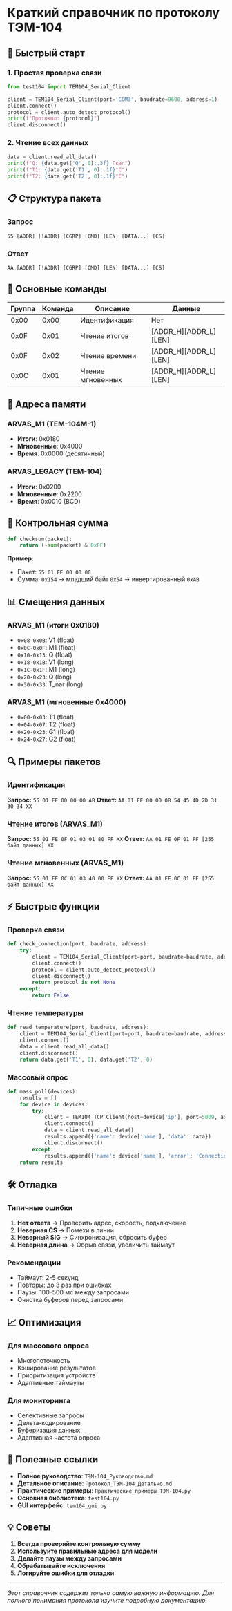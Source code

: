 # Краткий справочник по протоколу ТЭМ-104

## 🚀 Быстрый старт

### 1. Простая проверка связи
```python
from test104 import TEM104_Serial_Client

client = TEM104_Serial_Client(port='COM3', baudrate=9600, address=1)
client.connect()
protocol = client.auto_detect_protocol()
print(f"Протокол: {protocol}")
client.disconnect()
```

### 2. Чтение всех данных
```python
data = client.read_all_data()
print(f"Q: {data.get('Q', 0):.3f} Гкал")
print(f"T1: {data.get('T1', 0):.1f}°C")
print(f"T2: {data.get('T2', 0):.1f}°C")
```

## 📋 Структура пакета

### Запрос
```
55 [ADDR] [!ADDR] [CGRP] [CMD] [LEN] [DATA...] [CS]
```

### Ответ  
```
AA [ADDR] [!ADDR] [CGRP] [CMD] [LEN] [DATA...] [CS]
```

## 🔧 Основные команды

| Группа | Команда | Описание | Данные |
|--------|---------|----------|--------|
| 0x00 | 0x00 | Идентификация | Нет |
| 0x0F | 0x01 | Чтение итогов | [ADDR_H][ADDR_L][LEN] |
| 0x0F | 0x02 | Чтение времени | [ADDR_H][ADDR_L][LEN] |
| 0x0C | 0x01 | Чтение мгновенных | [ADDR_H][ADDR_L][LEN] |

## 📍 Адреса памяти

### ARVAS_M1 (TEM-104M-1)
- **Итоги**: 0x0180
- **Мгновенные**: 0x4000  
- **Время**: 0x0000 (десятичный)

### ARVAS_LEGACY (TEM-104)
- **Итоги**: 0x0200
- **Мгновенные**: 0x2200
- **Время**: 0x0010 (BCD)

## 🧮 Контрольная сумма

```python
def checksum(packet):
    return (~sum(packet) & 0xFF)
```

**Пример:**
- Пакет: `55 01 FE 00 00 00`
- Сумма: `0x154` → младший байт `0x54` → инвертированный `0xAB`

## 📊 Смещения данных

### ARVAS_M1 (итоги 0x0180)
- `0x08-0x0B`: V1 (float)
- `0x0C-0x0F`: M1 (float)
- `0x10-0x13`: Q (float)
- `0x18-0x1B`: V1 (long)
- `0x1C-0x1F`: M1 (long)
- `0x20-0x23`: Q (long)
- `0x30-0x33`: T_nar (long)

### ARVAS_M1 (мгновенные 0x4000)
- `0x00-0x03`: T1 (float)
- `0x04-0x07`: T2 (float)
- `0x20-0x23`: G1 (float)
- `0x24-0x27`: G2 (float)

## 🔍 Примеры пакетов

### Идентификация
**Запрос:** `55 01 FE 00 00 00 AB`
**Ответ:** `AA 01 FE 00 00 08 54 45 4D 2D 31 30 34 XX`

### Чтение итогов (ARVAS_M1)
**Запрос:** `55 01 FE 0F 01 03 01 80 FF XX`
**Ответ:** `AA 01 FE 0F 01 FF [255 байт данных] XX`

### Чтение мгновенных (ARVAS_M1)
**Запрос:** `55 01 FE 0C 01 03 40 00 FF XX`
**Ответ:** `AA 01 FE 0C 01 FF [255 байт данных] XX`

## ⚡ Быстрые функции

### Проверка связи
```python
def check_connection(port, baudrate, address):
    try:
        client = TEM104_Serial_Client(port=port, baudrate=baudrate, address=address)
        client.connect()
        protocol = client.auto_detect_protocol()
        client.disconnect()
        return protocol is not None
    except:
        return False
```

### Чтение температуры
```python
def read_temperature(port, baudrate, address):
    client = TEM104_Serial_Client(port=port, baudrate=baudrate, address=address)
    client.connect()
    data = client.read_all_data()
    client.disconnect()
    return data.get('T1', 0), data.get('T2', 0)
```

### Массовый опрос
```python
def mass_poll(devices):
    results = []
    for device in devices:
        try:
            client = TEM104_TCP_Client(host=device['ip'], port=5009, address=1)
            client.connect()
            data = client.read_all_data()
            results.append({'name': device['name'], 'data': data})
            client.disconnect()
        except:
            results.append({'name': device['name'], 'error': 'Connection failed'})
    return results
```

## 🛠️ Отладка

### Типичные ошибки
1. **Нет ответа** → Проверить адрес, скорость, подключение
2. **Неверная CS** → Помехи в линии
3. **Неверный SIG** → Синхронизация, сбросить буфер
4. **Неверная длина** → Обрыв связи, увеличить таймаут

### Рекомендации
- Таймаут: 2-5 секунд
- Повторы: до 3 раз при ошибках
- Паузы: 100-500 мс между запросами
- Очистка буферов перед запросами

## 📈 Оптимизация

### Для массового опроса
- Многопоточность
- Кэширование результатов
- Приоритизация устройств
- Адаптивные таймауты

### Для мониторинга
- Селективные запросы
- Дельта-кодирование
- Буферизация данных
- Адаптивная частота опроса

## 🔗 Полезные ссылки

- **Полное руководство**: `ТЭМ-104_Руководство.md`
- **Детальное описание**: `Протокол_ТЭМ-104_Детально.md`
- **Практические примеры**: `Практические_примеры_ТЭМ-104.py`
- **Основная библиотека**: `test104.py`
- **GUI интерфейс**: `tem104_gui.py`

## 💡 Советы

1. **Всегда проверяйте контрольную сумму**
2. **Используйте правильные адреса для модели**
3. **Делайте паузы между запросами**
4. **Обрабатывайте исключения**
5. **Логируйте ошибки для отладки**

---

*Этот справочник содержит только самую важную информацию. Для полного понимания протокола изучите подробную документацию.* 